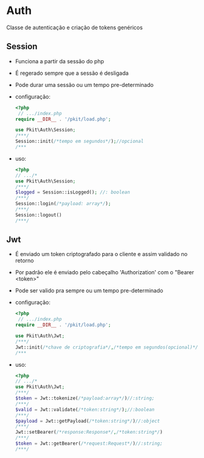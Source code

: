 # Auth

Classe de autenticação e criação de tokens genéricos

## Session

- Funciona a partir da sessão do php
- É regerado sempre que a sessão é desligada
- Pode durar uma sessão ou um tempo pre-determinado
- configuração:

  ```php
  <?php
   // .../index.php
  require __DIR__ . '/pkit/load.php';

  use Pkit\Auth\Session;
  /***/
  Session::init(/*tempo em segundos*/);//opcional
  /***
  ```

- uso:

  ```php
  <?php
  // .../*
  use Pkit\Auth\Session;
  /***/
  $logged = Session::isLogged(); //: boolean
  /***/
  Session::login(/*payload: array*/);
  /***/
  Session::logout()
  /***/

  ```

## Jwt

- É enviado um token criptografado para o cliente e assim validado no retorno
- Por padrão ele é enviado pelo cabeçalho 'Authorization' com o "Bearer \<token>"
- Pode ser valido pra sempre ou um tempo pre-determinado
- configuração:

  ```php
  <?php
   // .../index.php
  require __DIR__ . '/pkit/load.php';

  use Pkit\Auth\Jwt;
  /***/
  Jwt::init(/*chave de criptografia*/,/*tempo em segundos(opcional)*/);
  /***
  ```

- uso:

  ```php
  <?php
  // .../*
  use Pkit\Auth\Jwt;
  /***/
  $token = Jwt::tokenize(/*payload:array*/)//:string;
  /***/
  $valid = Jwt::validate(/*token:string*/);//:boolean
  /***/
  $payload = Jwt::getPayload(/*token:string*/)//:object
  /***/
  Jwt::setBearer(/*response:Response*/,/*token:string*/)
  /***/
  $token = Jwt::getBearer(/*request:Request*/)//:string;
  /***/

  ```
